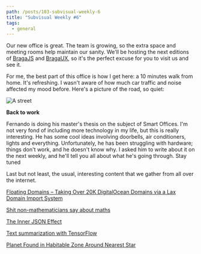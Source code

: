 ```yaml
---
path: /posts/103-subvisual-weekly-6
title: "Subvisual Weekly #6"
tags:
  - general
---
```


Our new office is great. The team is growing, so the extra space and meeting rooms help maintain our sanity. We'll be hosting the next editions of [BragaJS][bragajs] and [BragaUX][bragaux], so it's the perfect excuse for you to visit us and see it.

For me, the best part of this office is how I get here: a 10 minutes walk from home. It's refreshing. I wasn't aware of how much car traffic and noise affected my mood before. Here's a picture of the road, so quiet:

![A street](https://subvisual.s3.amazonaws.com/blog/post_image/166/image-1472462173209.jpg)

**Back to work**

Fernando is doing his master's thesis on the subject of Smart Offices. I'm not very fond of including more technology in my life, but this is really interesting. He has some cool ideas involving doorbells, air conditioners, lights and everything. Unfortunately, he has been struggling with hardware; things don't work, and he doesn't know why. I asked him to write about it on the next weekly, and he'll tell you all about what he's going through. Stay tuned

Last but not least, the usual, interesting content that we gather from all over the internet.

[Floating Domains – Taking Over 20K DigitalOcean Domains via a Lax Domain Import System](https://thehackerblog.com/floating-domains-taking-over-20k-digitalocean-domains-via-a-lax-domain-import-system/index.html)

[Shit non-mathematicians say about maths](https://hackernoon.com/shit-non-mathematicians-say-about-maths-e80d7a3b6805#.l2sndpgs4)

[The Inner JSON Effect](http://thedailywtf.com/articles/the-inner-json-effect)

[Text summarization with TensorFlow](https://research.googleblog.com/2016/08/text-summarization-with-tensorflow.html)

[Planet Found in Habitable Zone Around Nearest Star](https://www.eso.org/public/news/eso1629/)

[bragajs]: https://www.meetup.com/bragajs/events/233609255/
[bragaux]: https://www.meetup.com/bragaux/events/233259516/
